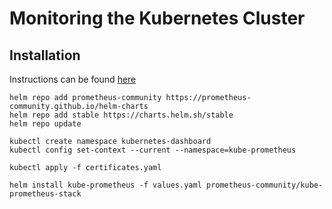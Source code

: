 # Monitoring the Kubernetes Cluster

## Installation
Instructions can be found [here](https://artifacthub.io/packages/helm/prometheus-community/kube-prometheus-stack)
```
helm repo add prometheus-community https://prometheus-community.github.io/helm-charts
helm repo add stable https://charts.helm.sh/stable
helm repo update

kubectl create namespace kubernetes-dashboard
kubectl config set-context --current --namespace=kube-prometheus

kubectl apply -f certificates.yaml

helm install kube-prometheus -f values.yaml prometheus-community/kube-prometheus-stack
``` 
